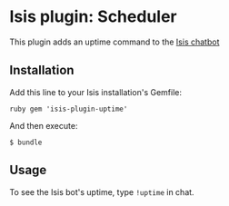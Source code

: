 # Isis plugin: Scheduler

This plugin adds an uptime command to the [Isis chatbot](https://github.com/silentgrowl/isis)

## Installation

Add this line to your Isis installation's Gemfile:

``ruby
gem 'isis-plugin-uptime'
``

And then execute:

    $ bundle

## Usage

To see the Isis bot's uptime, type ```!uptime``` in chat.
